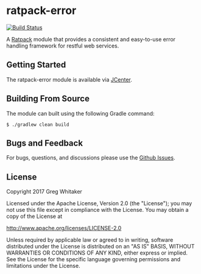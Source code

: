 # ratpack-error
[![Build Status](https://travis-ci.org/gregwhitaker/ratpack-error.svg?branch=master)](https://travis-ci.org/gregwhitaker/ratpack-error)

A [Ratpack](http://www.ratpack.io) module that provides a consistent and easy-to-use error handling framework for restful web services.
    
## Getting Started
The ratpack-error module is available via [JCenter](https://bintray.com/gregwhitaker/maven/ratpack-error).

## Building From Source
The module can built using the following Gradle command:

    $ ./gradlew clean build

## Bugs and Feedback
For bugs, questions, and discussions please use the [Github Issues](https://github.com/gregwhitaker/ratpack-error/issues).

## License
Copyright 2017 Greg Whitaker

Licensed under the Apache License, Version 2.0 (the "License");
you may not use this file except in compliance with the License.
You may obtain a copy of the License at

   http://www.apache.org/licenses/LICENSE-2.0

Unless required by applicable law or agreed to in writing, software
distributed under the License is distributed on an "AS IS" BASIS,
WITHOUT WARRANTIES OR CONDITIONS OF ANY KIND, either express or implied.
See the License for the specific language governing permissions and
limitations under the License.
